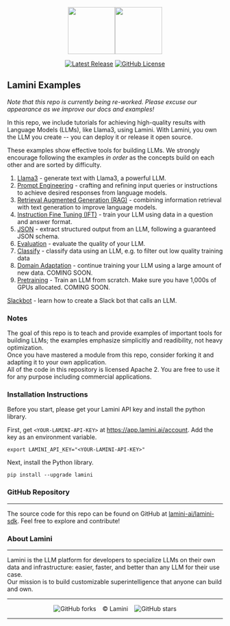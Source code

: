 <div align="center">
<img src="https://avatars.githubusercontent.com/u/130713213?s=200&v=4" width="110"><img src="https://huggingface.co/lamini/instruct-peft-tuned-12b/resolve/main/Lamini_logo.png?max-height=110" height="110">
</div>
<div align="center">

[![Latest Release](https://img.shields.io/badge/Latest%20Version-1.4.3-blue?logo=github)](https://github.com/lamini-ai/lamini-sdk/commits/main)
[![GitHub License](https://img.shields.io/github/license/lamini-ai/lamini)](https://github.com/lamini-ai/lamini-sdk/blob/main/LICENSE)</div>

## Lamini Examples

*Note that this repo is currently being re-worked. Please excuse our appearance as we improve our docs and examples!*

In this repo, we include tutorials for achieving high-quality results with Language Models (LLMs), like Llama3, using Lamini. With Lamini, you own the LLM you create -- you can deploy it or release it open source.

These examples show effective tools for building LLMs. We strongly encourage following the examples *in order* as the concepts build on each other and are sorted by difficulty.

1. [Llama3](01_llama3/README.md) - generate text with Llama3, a powerful LLM.
2. [Prompt Engineering](02_prompt_engineering/prompt_engineering.md) - crafting and refining input queries or instructions to achieve desired responses from language models.
3. [Retrieval Augmented Generation (RAG)](03_RAG/rag.md) - combining information retrieval with text generation to improve language models.
4. [Instruction Fine Tuning (IFT)](04_IFT/ift.md) - train your LLM using data in a question and answer format.
5. [JSON](05_json/json.md) - extract structured output from an LLM, following a guaranteed JSON schema.
6. [Evaluation](06_eval) - evaluate the quality of your LLM.
7. [Classify](07_classify/classify.md) - classify data using an LLM, e.g. to filter out low quality training data
8. [Domain Adaptation](#) - continue training your LLM using a large amount of new data. COMING SOON.
9. [Pretraining](#) - Train an LLM from scratch.  Make sure you have 1,000s of GPUs allocated. COMING SOON.

[Slackbot](slackbot/slackbot.md) - learn how to create a Slack bot that calls an LLM.

### Notes

The goal of this repo is to teach and provide examples of important tools for building LLMs; the examples emphasize simplicitly and readibility, not heavy optimization.</br>  Once you have mastered a module from this repo, consider forking it and adapting it to your own application.</br>  All of the code in this repository is licensed Apache 2. You are free to use it for any purpose including commercial applications.

### Installation Instructions

Before you start, please get your Lamini API key and install the python library.

First, get `<YOUR-LAMINI-API-KEY>` at https://app.lamini.ai/account.
Add the key as an environment variable.
```
export LAMINI_API_KEY="<YOUR-LAMINI-API-KEY>"
```

Next, install the Python library.
```
pip install --upgrade lamini
```

### GitHub Repository
---
The source code for this repo can be found on GitHub at [lamini-ai/lamini-sdk](https://github.com/lamini-ai/lamini-sdk). Feel free to explore and contribute!

### About Lamini
---
Lamini is the LLM platform for developers to specialize LLMs on their own data and infrastructure: easier, faster, and better than any LLM for their use case.</br> Our mission is to build customizable superintelligence that anyone can build and own.

---

</div>
<div align="center">

![GitHub forks](https://img.shields.io/github/forks/lamini-ai/lamini-sdk) &ensp; © Lamini &ensp; ![GitHub stars](https://img.shields.io/github/stars/lamini-ai/lamini-sdk)

</div>

--------
